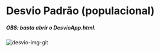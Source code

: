 # Desvio Padrão (populacional)
##### OBS: basta abrir o DesvioApp.html.
![desvio-img-git](https://user-images.githubusercontent.com/76691413/104814195-53842680-57ec-11eb-90e7-4076d7f8d0bf.PNG)
